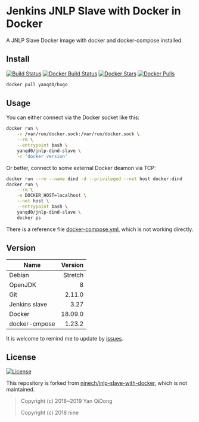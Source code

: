 # Jenkins JNLP Slave with Docker in Docker

A JNLP Slave Docker image with docker and docker-compose installed.

## Install

[![Build Status](https://travis-ci.org/yanqd0/jnlp-dind-slave.svg?branch=master)](https://travis-ci.org/yanqd0/jnlp-dind-slave)
[![Docker Build Status](https://img.shields.io/docker/build/yanqd0/jnlp-dind-slave.svg)](https://hub.docker.com/r/yanqd0/jnlp-dind-slave/builds/)
[![Docker Stars](https://img.shields.io/docker/stars/yanqd0/jnlp-dind-slave.svg)](https://hub.docker.com/r/yanqd0/jnlp-dind-slave/)
[![Docker Pulls](https://img.shields.io/docker/pulls/yanqd0/jnlp-dind-slave.svg)](https://hub.docker.com/r/yanqd0/jnlp-dind-slave/)

```sh
docker pull yanqd0/hugo
```

## Usage

You can either connect via the Docker socket like this:

```sh
docker run \
    -v /var/run/docker.sock:/var/run/docker.sock \
    --rm \
    --entrypoint bash \
    yanqd0/jnlp-dind-slave \
    -c 'docker version'
```

Or better, connect to some external Docker deamon via TCP:

```sh
docker run --rm --name dind -d --privileged --net host docker:dind
docker run \
    --rm \
    -e DOCKER_HOST=localhost \
    --net host \
    --entrypoint bash \
    yanqd0/jnlp-dind-slave \
    docker ps
```

There is a reference file [docker-compose.yml](docker-compose.yml),
which is not working directly.

## Version

| Name          | Version |
| ----          | ------: |
| Debian        | Stretch |
| OpenJDK       | 8       |
| Git           | 2.11.0  |
| Jenkins slave | 3.27    |
| Docker        | 18.09.0 |
| docker-cmpose | 1.23.2  |

It is welcome to remind me to update by [issues].

[issues]:https://github.com/yanqd0/jnlp-dind-slave/issues/new

## License

[![License](https://img.shields.io/github/license/yanqd0/jnlp-dind-slave.svg)](https://github.com/yanqd0/jnlp-dind-slave/blob/master/LICENSE)

This repository is forked from [ninech/jnlp-slave-with-docker], which is not maintained.

> Copyright (c) 2018~2019 Yan QiDong
>
> Copyright (c) 2018 nine

[ninech/jnlp-slave-with-docker]:https://github.com/ninech/jnlp-slave-with-docker
